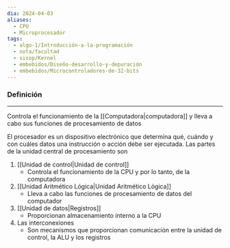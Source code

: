 ```yaml
---
dia: 2024-04-03
aliases:
  - CPU
  - Microprocesador
tags:
  - algo-1/Introducción-a-la-programación
  - nota/facultad
  - sisop/Kernel
  - embebidos/Diseño-desarrollo-y-depuración
  - embebidos/Microcontroladores-de-32-bits
---
```

### Definición
---
Controla el funcionamiento de la [[Computadora|computadora]] y lleva a cabo sus funciones de procesamiento de datos

El procesador es un dispositivo electrónico que determina qué, cuándo y con cuáles datos una instrucción o acción debe ser ejecutada. Las partes de la unidad central de procesamiento son
1. [[Unidad de control|Unidad de control]]
	* Controla el funcionamiento de la CPU y por lo tanto, de la computadora
2. [[Unidad Aritmético Lógica|Unidad Aritmético Lógica]]
	* Lleva a cabo las funciones de procesamiento de datos del computador
3. [[Unidad de datos|Registros]]
	* Proporcionan almacenamiento interno a la CPU
4. Las interconexiones
	* Son mecanismos que proporcionan comunicación entre la unidad de control, la ALU y los registros

